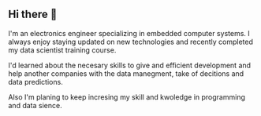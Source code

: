 ## Hi there 👋

I'm an electronics engineer specializing in embedded computer systems. I always enjoy staying updated on new technologies and recently completed my data scientist training course.

I'd learned about the necesary skills to give and efficient development and help another companies with the data manegment, take of decitions and data predictions.

Also I'm planing to keep incresing my skill and kwoledge in programming and data sience.
